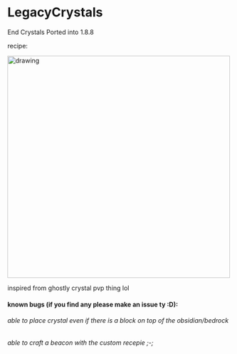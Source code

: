 # LegacyCrystals
End Crystals Ported into 1.8.8

recipe:

<img src="https://user-images.githubusercontent.com/75510171/185756975-694be278-4479-4265-8361-c44e6f38eea9.png" alt="drawing" width="500"/>

inspired from ghostly crystal pvp thing lol

#### known bugs (if you find any please make an issue ty :D):

###### able to place crystal even if there is a block on top of the obsidian/bedrock
###### able to craft a beacon with the custom recepie ;-;
